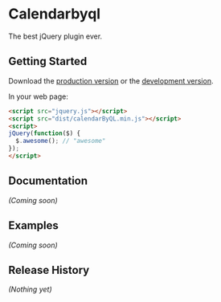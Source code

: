 # Calendarbyql

The best jQuery plugin ever.

## Getting Started
Download the [production version][min] or the [development version][max].

[min]: https://raw.github.com/ql434/calendarByQL/master/dist/calendarByQL.min.js
[max]: https://raw.github.com/ql434/calendarByQL/master/dist/calendarByQL.js

In your web page:

```html
<script src="jquery.js"></script>
<script src="dist/calendarByQL.min.js"></script>
<script>
jQuery(function($) {
  $.awesome(); // "awesome"
});
</script>
```

## Documentation
_(Coming soon)_

## Examples
_(Coming soon)_

## Release History
_(Nothing yet)_
